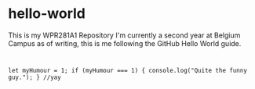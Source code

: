 # hello-world
This is my WPR281A1 Repository
I'm currently a second year at Belgium Campus as of writing, this is me following the GitHub Hello World guide.
<code stuff>

let myHumour = 1;
if (myHumour === 1) {
console.log("Quite the funny guy.");
}
//yay
